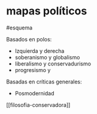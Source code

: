 # mapas políticos
#esquema 

Basados en polos:

- Izquierda y derecha
- soberanismo y globalismo
- liberalismo y conservadurismo
- progresismo y 

Basadas en críticas generales:

- Posmodernidad

[[filosofia-conservadora]]
